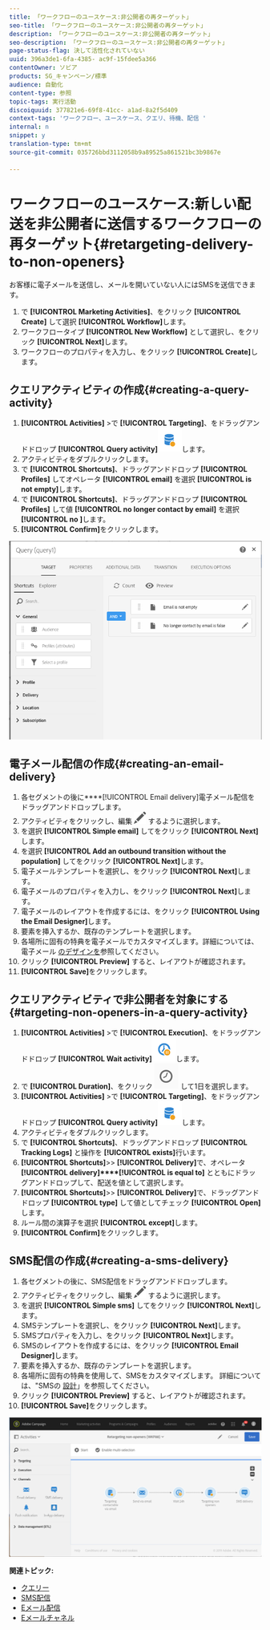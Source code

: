 ```yaml
---
title: 「ワークフローのユースケース:非公開者の再ターゲット」
seo-title: 「ワークフローのユースケース:非公開者の再ターゲット」
description: 「ワークフローのユースケース:非公開者の再ターゲット」
seo-description: 「ワークフローのユースケース:非公開者の再ターゲット」
page-status-flag: 決して活性化されていない
uuid: 396a3de1-6fa-4385- ac9f-15fdee5a366
contentOwner: ソビア
products: SG_キャンペーン/標準
audience: 自動化
content-type: 参照
topic-tags: 実行活動
discoiquuid: 377821e6-69f8-41cc- a1ad-8a2f5d409
context-tags: 'ワークフロー、ユースケース、クエリ、待機、配信 '
internal: n
snippet: y
translation-type: tm+mt
source-git-commit: 035726bbd3112058b9a89525a861521bc3b9867e

---
```



# ワークフローのユースケース:新しい配送を非公開者に送信するワークフローの再ターゲット{#retargeting-delivery-to-non-openers}

お客様に電子メールを送信し、メールを開いていない人にはSMSを送信できます。

1. で **[!UICONTROL Marketing Activities]**、をクリック **[!UICONTROL Create]** して選択 **[!UICONTROL Workflow]**&#x200B;します。
1. ワークフロータイプ **[!UICONTROL New Workflow]** として選択し、をクリック **[!UICONTROL Next]**&#x200B;します。
1. ワークフローのプロパティを入力し、をクリック **[!UICONTROL Create]**&#x200B;します。

## クエリアクティビティの作成{#creating-a-query-activity}

1. **[!UICONTROL Activities]** &gt;で **[!UICONTROL Targeting]**、をドラッグアンドドロップ **[!UICONTROL Query activity]**![](assets/query.png)します。
1. アクティビティをダブルクリックします。
1. で **[!UICONTROL Shortcuts]**、ドラッグアンドドロップ **[!UICONTROL Profiles]** してオペレータ **[!UICONTROL email]** を選択 **[!UICONTROL is not empty]**&#x200B;します。
1. で **[!UICONTROL Shortcuts]**、ドラッグアンドドロップ **[!UICONTROL Profiles]** して値 **[!UICONTROL no longer contact by email]** を選択 **[!UICONTROL no ]**&#x200B;します。
1. **[!UICONTROL Confirm]**&#x200B;をクリックします。

![](assets/wf-complement-query.png)

## 電子メール配信の作成{#creating-an-email-delivery}

1. 各セグメントの後に****[!UICONTROL Email delivery]電子メール配信をドラッグアンドドロップします。
1. アクティビティをクリックし、編集 ![](assets/edit_darkgrey-24px.png) するように選択します。
1. を選択 **[!UICONTROL Simple email]** してをクリック **[!UICONTROL Next]**&#x200B;します。
1. を選択 **[!UICONTROL Add an outbound transition without the population]** してをクリック **[!UICONTROL Next]**&#x200B;します。
1. 電子メールテンプレートを選択し、をクリック **[!UICONTROL Next]**&#x200B;します。
1. 電子メールのプロパティを入力し、をクリック **[!UICONTROL Next]**&#x200B;します。
1. 電子メールのレイアウトを作成するには、をクリック **[!UICONTROL Using the Email Designer]**&#x200B;します。
1. 要素を挿入するか、既存のテンプレートを選択します。
1. 各場所に固有の特典を電子メールでカスタマイズします。詳細については、電子メール [のデザインを](../../designing/using/about-email-content-design.md#designing-an-email-content-from-scratch)参照してください。
1. クリック **[!UICONTROL Preview]** すると、レイアウトが確認されます。
1. **[!UICONTROL Save]**&#x200B;をクリックします。

## クエリアクティビティで非公開者を対象にする{#targeting-non-openers-in-a-query-activity}

1. **[!UICONTROL Activities]** &gt;で **[!UICONTROL Execution]**、をドラッグアンドドロップ **[!UICONTROL Wait activity]**![](assets/wait.png)します。
1. で **[!UICONTROL Duration]**、をクリック ![](assets/duration-icon.png) して1日を選択します。
1. **[!UICONTROL Activities]** &gt;で **[!UICONTROL Targeting]**、をドラッグアンドドロップ **[!UICONTROL Query activity]**![](assets/query.png)します。
1. アクティビティをダブルクリックします。
1. で **[!UICONTROL Shortcuts]**、ドラッグアンドドロップ **[!UICONTROL Tracking Logs]** と操作を **[!UICONTROL exists]**&#x200B;行います。
1. **[!UICONTROL Shortcuts]**&gt;&gt; **[!UICONTROL Delivery]**&#x200B;で、オペレータ **[!UICONTROL delivery]****[!UICONTROL is equal to]** とともにドラッグアンドドロップして、配送を値として選択します。
1. **[!UICONTROL Shortcuts]**&gt;&gt; **[!UICONTROL Delivery]**&#x200B;で、ドラッグアンドドロップ **[!UICONTROL type]** して値としてチェック **[!UICONTROL Open]** します。
1. ルール間の演算子を選択 **[!UICONTROL except]**&#x200B;します。
1. **[!UICONTROL Confirm]**&#x200B;をクリックします。

## SMS配信の作成{#creating-a-sms-delivery}

1. 各セグメントの後に、SMS配信をドラッグアンドドロップします。
1. アクティビティをクリックし、編集 ![](assets/edit_darkgrey-24px.png) するように選択します。
1. を選択 **[!UICONTROL Simple sms]** してをクリック **[!UICONTROL Next]**&#x200B;します。
1. SMSテンプレートを選択し、をクリック **[!UICONTROL Next]**&#x200B;します。
1. SMSプロパティを入力し、をクリック **[!UICONTROL Next]**&#x200B;します。
1. SMSのレイアウトを作成するには、をクリック **[!UICONTROL Email Designer]**&#x200B;します。
1. 要素を挿入するか、既存のテンプレートを選択します。
1. 各場所に固有の特典を使用して、SMSをカスタマイズします。
詳細については、"SMSの [設計](../../channels/using/creating-an-sms-message.md)」を参照してください。
1. クリック **[!UICONTROL Preview]** すると、レイアウトが確認されます。
1. **[!UICONTROL Save]**&#x200B;をクリックします。

![](assets/wf-retargeting-non-openers.png)

**関連トピック:**

* [クエリー](../../automating/using/query.md)
* [SMS配信](../../automating/using/sms-delivery.md)
* [Eメール配信](../../automating/using/email-delivery.md)
* [Eメールチャネル](../../channels/using/creating-an-email.md)
